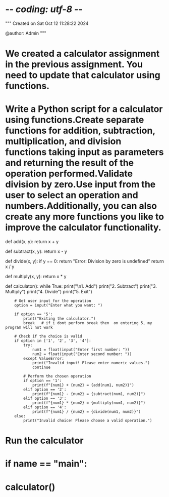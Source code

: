 # -*- coding: utf-8 -*-
"""
Created on Sat Oct 12 11:28:22 2024

@author: Admin
"""

# We created a calculator assignment in the previous assignment. You need to update that calculator using functions. 
# Write a Python script for a calculator using functions.Create separate functions for addition, subtraction, multiplication, and division functions taking input as parameters and returning the result of the operation performed.Validate division by zero.Use input from the user to select an operation and numbers.Additionally, you can also create any more functions you like to improve the calculator functionality.





def add(x, y):
    return x + y

def subtract(x, y):
    return x - y

def divide(x, y):
    if y == 0:
        return "Error: Division by zero is undefined"
    return x / y

def multiply(x, y):
    return x * y

def calculator():
    while True:
        print("\n1. Add")
        print("2. Subtract")
        print("3. Multiply")
        print("4. Divide")
        print("5. Exit")

        # Get user input for the operation
        option = input("Enter what you want: ")

        if option == '5':
            print("Exiting the calculator.")
            break   # if i dont perform break then  on entering 5, my program will not work

        # Check if the choice is valid
        if option in ['1', '2', '3', '4']:
            try:
                num1 = float(input("Enter first number: "))
                num2 = float(input("Enter second number: "))
            except ValueError:
                print("Invalid input! Please enter numeric values.")
                continue

            # Perform the chosen operation
            if option == '1':
                print(f"{num1} + {num2} = {add(num1, num2)}")
            elif option == '2':
                print(f"{num1} - {num2} = {subtract(num1, num2)}")
            elif option == '3':
                print(f"{num1} * {num2} = {multiply(num1, num2)}")
            elif option == '4':
                print(f"{num1} / {num2} = {divide(num1, num2)}")
        else:
            print("Invalid choice! Please choose a valid operation.")

# Run the calculator
# if __name__ == "__main__":
#     calculator()
